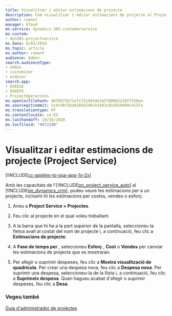```yaml
---
title: Visualitzar i editar estimacions de projecte
description: Com visualitzar i editar estimacions de projecte al Project Service
author: rumant
manager: kfend
ms.service: dynamics-365-customerservice
ms.custom:
- dyn365-projectservice
ms.date: 8/03/2018
ms.topic: article
ms.author: rumant
audience: Admin
search.audienceType:
- admin
- customizer
- enduser
search.app:
- D365CE
- D365PS
- ProjectOperations
ms.openlocfilehash: d6f8375b71ef17319924e3a57800b1218f7258ee
ms.sourcegitcommit: 5c4c9bf3ba018562d6cb3443c01d550489c415fa
ms.translationtype: HT
ms.contentlocale: ca-ES
ms.lasthandoff: 10/16/2020
ms.locfileid: "4072288"
---
```

# <a name="view-and-edit-project-estimates-project-service"></a>Visualitzar i editar estimacions de projecte (Project Service)

[!INCLUDE[cc-applies-to-psa-app-1x-2x](../includes/cc-applies-to-psa-app-1x-2x.md)]

Amb les capacitats de l'[!INCLUDE[pn_project_service_auto](../includes/pn-project-service-auto.md)] al [!INCLUDE[pn_dynamics_crm](../includes/pn-dynamics-crm.md)], podeu veure les estimacions per a un projecte, incloent-hi les estimacions per costos, vendes o esforç.  
  
1.  Aneu a **Project Service > Projectes**.  
  
2.  Feu clic al projecte en el qual voleu treballant.  
  
3.  A la barra que hi ha a la part superior de la pantalla, seleccioneu la fletxa avall al costat del nom de projecte i, a continuació, feu clic a **Estimacions de projecte**.  
  
4.  A **Fase de temps per** , seleccioneu **Esforç** , **Cost** o **Vendes** per canviar les estimacions de projecte que es mostraran.  
  
5.  Per afegir o suprimir despeses, feu clic a **Mostra visualització de quadrícula**. Per crear una despesa nova, feu clic a **Despesa nova**. Per suprimir una despesa, seleccioneu-la de la llista i, a continuació, feu clic a **Suprimeix despesa**. Quan hagueu acabat d'afegir o suprimir despeses, feu clic a **Desa**.  
  
### <a name="see-also"></a>Vegeu també  
 [Guia d'administrador de projectes](../psa/project-manager-guide.md)
